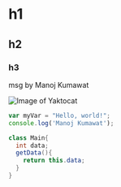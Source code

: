 # h1
## h2
### h3
msg by Manoj Kumawat

![Image of Yaktocat](https://octodex.github.com/images/yaktocat.png)

``` javascript
var myVar = "Hello, world!";
console.log('Manoj Kumawat');
```

``` java
class Main{
  int data;
  getData(){
    return this.data;
  }
}
```
